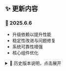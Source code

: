 ## ✨ 更新内容

### 📌 2025.6.6

- 升级依赖以提升性能
- 稳定性改进与问题修复
- 系统可靠性增强
- 核心组件优化

<details>
<summary>📝 历史版本说明，点击展开</summary>

### 2025.6.5

- 更新依赖到最新版本
- 修复稳定性问题
- 性能优化
- 应用安全补丁

</details>
